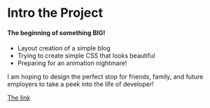 # Intro the Project

#### The beginning of something BIG!

* Layout creation of a simple blog
* Trying to create simple CSS that looks beautiful
* Preparing for an animation nightmare!

I am hoping to design the perfect stop for friends, family, and future employers to take a peek into the life of developer!

[The link](http://github.com)